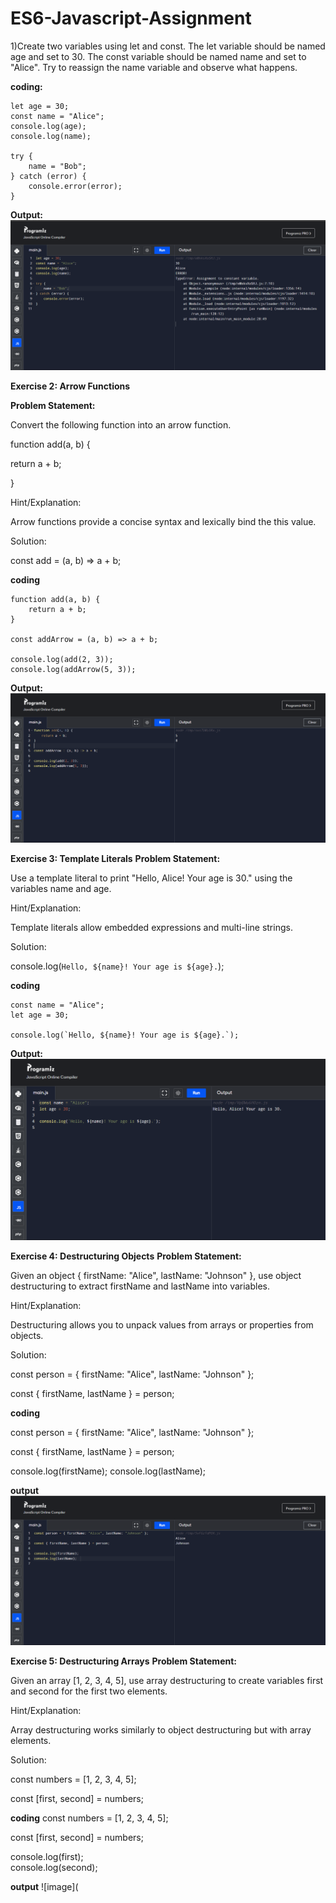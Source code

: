 # ES6-Javascript-Assignment

1)Create two variables using let and const. The let variable should be named age and set to 30. The const variable should be named name and set to "Alice". Try to reassign the name variable and observe what happens.

**coding:**
```
let age = 30;
const name = "Alice";
console.log(age); 
console.log(name);

try {
    name = "Bob";
} catch (error) {
    console.error(error); 
}
```
**Output:**
![image](https://github.com/sathiya7g/ES6-Javascript-Assignment/blob/main/Screenshot%202024-07-05%20060021.png)

**Exercise 2: Arrow Functions**

**Problem Statement:**

Convert the following function into an arrow function.

function add(a, b) {

return a + b;

}

Hint/Explanation:

Arrow functions provide a concise syntax and lexically bind the this value.

Solution:

const add = (a, b) => a + b;

**coding**
```
function add(a, b) {
    return a + b;
}

const addArrow = (a, b) => a + b;

console.log(add(2, 3));      
console.log(addArrow(5, 3)); 
```
**Output:**
![image](https://github.com/sathiya7g/ES6-Javascript-Assignment/blob/main/Screenshot%202024-07-05%20063130.png)

**Exercise 3: Template Literals**
**Problem Statement:**

Use a template literal to print "Hello, Alice! Your age is 30." using the variables name and age.

Hint/Explanation:

Template literals allow embedded expressions and multi-line strings.

Solution:

console.log(`Hello, ${name}! Your age is ${age}.`);

**coding**
```
const name = "Alice";
let age = 30;

console.log(`Hello, ${name}! Your age is ${age}.`);
```
**Output:**
![image](https://github.com/sathiya7g/ES6-Javascript-Assignment/blob/main/Screenshot%202024-07-05%20063458.png)

**Exercise 4: Destructuring Objects**
**Problem Statement:**

Given an object { firstName: "Alice", lastName: "Johnson" }, use object destructuring to extract firstName and lastName into variables.

Hint/Explanation:

Destructuring allows you to unpack values from arrays or properties from objects.

Solution:

const person = { firstName: "Alice", lastName: "Johnson" };

const { firstName, lastName } = person;

**coding**

const person = { firstName: "Alice", lastName: "Johnson" };

const { firstName, lastName } = person;

console.log(firstName); 
console.log(lastName);  

**output**
![image](https://github.com/sathiya7g/ES6-Javascript-Assignment/blob/main/Screenshot%202024-07-05%20064720.png)

**Exercise 5: Destructuring Arrays**
**Problem Statement:**

Given an array [1, 2, 3, 4, 5], use array destructuring to create variables first and second for the first two elements.

Hint/Explanation:

Array destructuring works similarly to object destructuring but with array elements.

Solution:

const numbers = [1, 2, 3, 4, 5];

const [first, second] = numbers;

**coding**
const numbers = [1, 2, 3, 4, 5];

const [first, second] = numbers;

console.log(first);  
console.log(second); 

**output**
![image](
